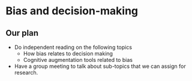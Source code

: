 # Bias and decision-making

## Our plan

- Do independent reading on the following topics
  - How bias relates to decision making
  - Cognitive augmentation tools related to bias
- Have a group meeting to talk about sub-topics that we can assign for research.
